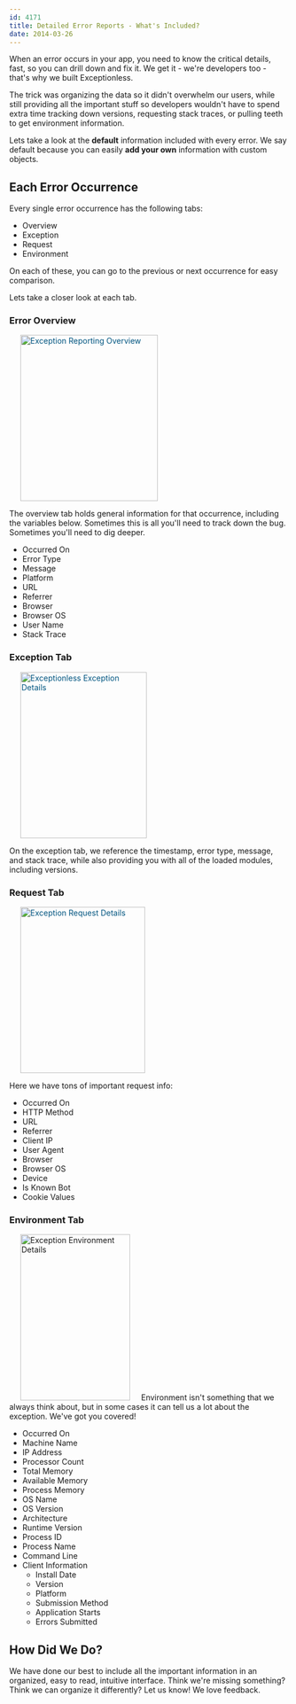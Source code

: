 ```yaml
---
id: 4171
title: Detailed Error Reports - What's Included?
date: 2014-03-26
---
```


When an error occurs in your app, you need to know the critical details, fast, so you can drill down and fix it. We get it - we're developers too - that's why we built Exceptionless.

The trick was organizing the data so it didn't overwhelm our users, while still providing all the important stuff so developers wouldn't have to spend extra time tracking down versions, requesting stack traces, or pulling teeth to get environment information.

Lets take a look at the **default** information included with every error. We say default because you can easily **add your own** information with custom objects.<!--more-->

## Each Error Occurrence

Every single error occurrence has the following tabs:

* Overview
* Exception
* Request
* Environment

On each of these, you can go to the previous or next occurrence for easy comparison.

Lets take a closer look at each tab.

### Error Overview

<a style="color: #005580; text-decoration: underline;" href="/assets/img/news/error-overview-tab.jpg"><img loading="lazy" class="alignright size-medium wp-image-4174" style="margin-left: 20px; margin-right: 20px;" alt="Exception Reporting Overview" src="/assets/img/error-overview-tab-248x300.jpg" width="248" height="300" data-id="4174" srcset="/assets/error-overview-tab-248x300.jpg 248w, /assets/error-overview-tab.jpg 709w" sizes="(max-width: 248px) 100vw, 248px" /></a>

The overview tab holds general information for that occurrence, including the variables below. Sometimes this is all you'll need to track down the bug. Sometimes you'll need to dig deeper.

* Occurred On
* Error Type
* Message
* Platform
* URL
* Referrer
* Browser
* Browser OS
* User Name
* Stack Trace

### Exception Tab

<a style="color: #005580; text-decoration: underline;" href="/assets/img/news/error-exception-tab.jpg"><img loading="lazy" class="size-medium wp-image-4175 alignright" style="margin-left: 20px; margin-right: 20px;" alt="Exceptionless Exception Details" src="/assets/img/error-exception-tab-228x300.jpg" width="228" height="300" data-id="4175" srcset="/assets/error-exception-tab-228x300.jpg 228w, /assets/error-exception-tab.jpg 707w" sizes="(max-width: 228px) 100vw, 228px" /></a>

<p style="text-align: left;">
  On the exception tab, we reference the timestamp, error type, message, and stack trace, while also providing you with all of the loaded modules, including versions.
</p>

<h3 style="clear: both;">
  Request Tab
</h3>

<a style="clear: both; color: #005580; text-decoration: underline;" href="/assets/img/news/error-request-tab.jpg"><img loading="lazy" class="alignright size-medium wp-image-4176" style="margin-left: 20px; margin-right: 20px;" alt="Exception Request Details" src="/assets/img/error-request-tab-225x300.jpg" width="225" height="300" data-id="4176" srcset="/assets/error-request-tab-225x300.jpg 225w, /assets/error-request-tab.jpg 705w" sizes="(max-width: 225px) 100vw, 225px" /></a>

Here we have tons of important request info:

* Occurred On
* HTTP Method
* URL
* Referrer
* Client IP
* User Agent
* Browser
* Browser OS
* Device
* Is Known Bot
* Cookie Values

<h3 style="clear: both;">
  Environment Tab
</h3>

[<img loading="lazy" class="alignright size-medium wp-image-4177" style="margin-left: 20px; margin-right: 20px;" alt="Exception Environment Details" src="/assets/img/news/error-environment-tab-198x300.jpg" width="198" height="300" data-id="4177" srcset="/assets/img/error-environment-tab-198x300.jpg 198w, /assets/error-environment-tab.jpg 635w" sizes="(max-width: 198px) 100vw, 198px" />](/assets/error-environment-tab.jpg)Environment isn't something that we always think about, but in some cases it can tell us a lot about the exception. We've got you covered!

* Occurred On
* Machine Name
* IP Address
* Processor Count
* Total Memory
* Available Memory
* Process Memory
* OS Name
* OS Version
* Architecture
* Runtime Version
* Process ID
* Process Name
* Command Line
* Client Information
  * Install Date
  * Version
  * Platform
  * Submission Method
  * Application Starts
  * Errors Submitted

## How Did We Do?

We have done our best to include all the important information in an organized, easy to read, intuitive interface. Think we're missing something? Think we can organize it differently? Let us know! We love feedback.

